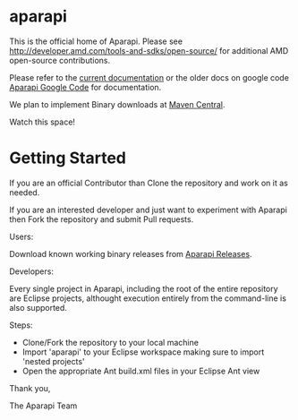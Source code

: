 aparapi
=======

This is the official home of Aparapi. Please see http://developer.amd.com/tools-and-sdks/open-source/ for additional AMD open-source contributions.

Please refer to the [current documentation](doc/README.md) or the older docs on google code [Aparapi Google Code](https://code.google.com/p/aparapi/) for documentation.

We plan to implement Binary downloads at [Maven Central](http://central.sonatype.org/).

Watch this space!

Getting Started
=======

If you are an official Contributor than Clone the repository and work on it as needed.

If you are an interested developer and just want to experiment with Aparapi then Fork the repository and submit Pull requests.

Users:

Download known working binary releases from [Aparapi Releases](https://github.com/aparapi/aparapi/releases).

Developers:

Every single project in Aparapi, including the root of the entire repository are Eclipse projects, althought execution entirely from the command-line is also supported.

Steps:

- Clone/Fork the repository to your local machine
- Import 'aparapi' to your Eclipse workspace making sure to import 'nested projects'
- Open the appropriate Ant build.xml files in your Eclipse Ant view


Thank you,

The Aparapi Team
